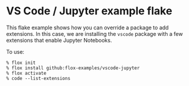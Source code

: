 # VS Code / Jupyter example flake

This flake example shows how you can override a package to add extensions. In this case, we are installing the `vscode` package with a few extensions that enable Jupyter Notebooks.

To use:

```
% flox init
% flox install github:flox-examples/vscode-jupyter
% flox activate
% code --list-extensions
```


